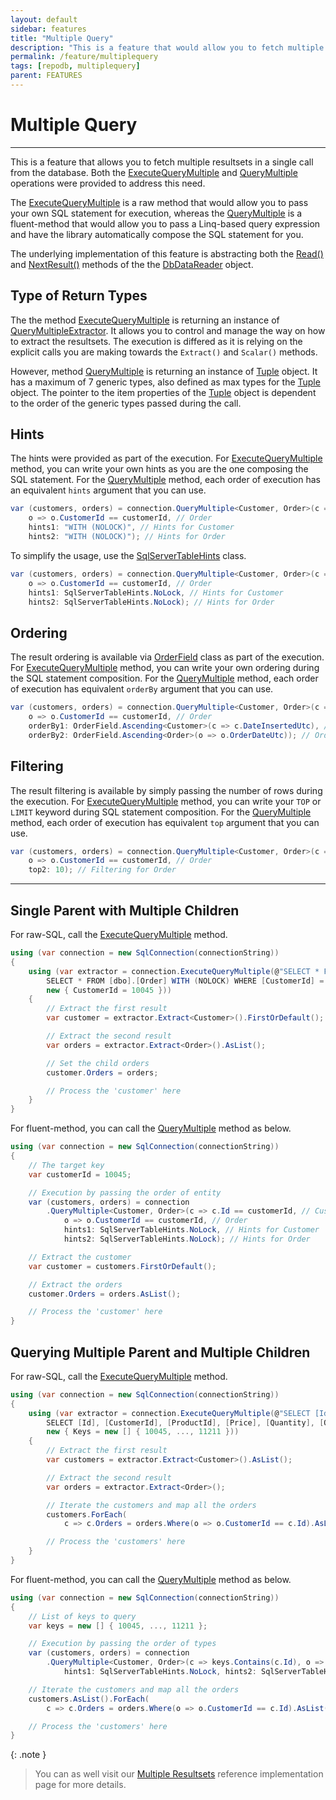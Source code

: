 ```yaml
---
layout: default
sidebar: features
title: "Multiple Query"
description: "This is a feature that would allow you to fetch multiple resultsets in a single call."
permalink: /feature/multiplequery
tags: [repodb, multiplequery]
parent: FEATURES
---
```


# Multiple Query

---

This is a feature that allows you to fetch multiple resultsets in a single call from the database. Both the [ExecuteQueryMultiple](/operation/executequerymultiple) and [QueryMultiple](/operation/querymultiple) operations were provided to address this need.

The [ExecuteQueryMultiple](/operation/executequerymultiple) is a raw method that would allow you to pass your own SQL statement for execution, whereas the [QueryMultiple](/operation/querymultiple) is a fluent-method that would allow you to pass a Linq-based query expression and have the library automatically compose the SQL statement for you.

The underlying implementation of this feature is abstracting both the [Read()](https://learn.microsoft.com/en-us/dotnet/api/system.data.common.dbdatareader.read?view=net-6.0) and [NextResult()](https://learn.microsoft.com/en-us/dotnet/api/system.data.common.dbdatareader.nextresult?view=net-7.0) methods of the the [DbDataReader](https://learn.microsoft.com/en-us/dotnet/api/system.data.common.dbdatareader?view=net-6.0) object.

## Type of Return Types

The the method [ExecuteQueryMultiple](/operation/executequerymultiple) is returning an instance of [QueryMultipleExtractor](/class/querymultipleextractor). It allows you to control and manage the way on how to extract the resultsets. The execution is differed as it is relying on the explicit calls you are making towards the `Extract()` and `Scalar()` methods.

However, method [QueryMultiple](/operation/querymultiple) is returning an instance of [Tuple](https://learn.microsoft.com/en-us/dotnet/csharp/language-reference/builtin-types/value-tuples) object. It has a maximum of 7 generic types, also defined as max types for the [Tuple](https://learn.microsoft.com/en-us/dotnet/csharp/language-reference/builtin-types/value-tuples) object. The pointer to the item properties of the [Tuple](https://learn.microsoft.com/en-us/dotnet/csharp/language-reference/builtin-types/value-tuples) object is dependent to the order of the generic types passed during the call.

## Hints

The hints were provided as part of the execution. For [ExecuteQueryMultiple](/operation/executequerymultiple) method, you can write your own hints as you are the one composing the SQL statement. For the [QueryMultiple](/class/sqlservertablehints) method, each order of execution has an equivalent `hints` argument that you can use.

```csharp
var (customers, orders) = connection.QueryMultiple<Customer, Order>(c => c.Id == customerId, // Customer
    o => o.CustomerId == customerId, // Order
    hints1: "WITH (NOLOCK)", // Hints for Customer
    hints2: "WITH (NOLOCK)"); // Hints for Order
```

To simplify the usage, use the [SqlServerTableHints](/class/sqlservertablehints) class.

```csharp
var (customers, orders) = connection.QueryMultiple<Customer, Order>(c => c.Id == customerId, // Customer
    o => o.CustomerId == customerId, // Order
    hints1: SqlServerTableHints.NoLock, // Hints for Customer
    hints2: SqlServerTableHints.NoLock); // Hints for Order
```

## Ordering

The result ordering is available via [OrderField](/class/orderfield) class as part of the execution. For [ExecuteQueryMultiple](/operation/executequerymultiple) method, you can write your own ordering during the SQL statement composition. For the [QueryMultiple](/class/sqlservertablehints) method, each order of execution has equivalent `orderBy` argument that you can use.

```csharp
var (customers, orders) = connection.QueryMultiple<Customer, Order>(c => c.Id == customerId, // Customer
    o => o.CustomerId == customerId, // Order
    orderBy1: OrderField.Ascending<Customer>(c => c.DateInsertedUtc), // Ordering for Customer
    orderBy2: OrderField.Ascending<Order>(o => o.OrderDateUtc)); // Ordering for Order
```

## Filtering

The result filtering is available by simply passing the number of rows during the execution. For [ExecuteQueryMultiple](/operation/executequerymultiple) method, you can write your `TOP` or `LIMIT` keyword during SQL statement composition. For the [QueryMultiple](/class/sqlservertablehints) method, each order of execution has equivalent `top` argument that you can use.

```csharp
var (customers, orders) = connection.QueryMultiple<Customer, Order>(c => c.Id == customerId, // Customer
    o => o.CustomerId == customerId, // Order
    top2: 10); // Filtering for Order
```
---

## Single Parent with Multiple Children

For raw-SQL, call the [ExecuteQueryMultiple](/operation/executequerymultiple) method.

```csharp
using (var connection = new SqlConnection(connectionString))
{
    using (var extractor = connection.ExecuteQueryMultiple(@"SELECT * FROM [dbo].[Customer] WITH (NOLOCK) WHERE [Id] = @CustomerId;
        SELECT * FROM [dbo].[Order] WITH (NOLOCK) WHERE [CustomerId] = @CustomerId;",
        new { CustomerId = 10045 }))
    {
        // Extract the first result
        var customer = extractor.Extract<Customer>().FirstOrDefault();

        // Extract the second result
        var orders = extractor.Extract<Order>().AsList();

        // Set the child orders
        customer.Orders = orders;

        // Process the 'customer' here
    }
}
```

For fluent-method, you can call the [QueryMultiple](/operation/querymultiple) method as below.

```csharp
using (var connection = new SqlConnection(connectionString))
{
    // The target key
    var customerId = 10045;

    // Execution by passing the order of entity
    var (customers, orders) = connection
        .QueryMultiple<Customer, Order>(c => c.Id == customerId, // Customer
            o => o.CustomerId == customerId, // Order
            hints1: SqlServerTableHints.NoLock, // Hints for Customer
            hints2: SqlServerTableHints.NoLock); // Hints for Order

    // Extract the customer
    var customer = customers.FirstOrDefault();

    // Extract the orders
    customer.Orders = orders.AsList();

    // Process the 'customer' here
}
```

## Querying Multiple Parent and Multiple Children

For raw-SQL, call the [ExecuteQueryMultiple](/operation/executequerymultiple) method.

```csharp
using (var connection = new SqlConnection(connectionString))
{
    using (var extractor = connection.ExecuteQueryMultiple(@"SELECT [Id], [Name] FROM [dbo].[Customer] WITH (NOLOCK) WHERE [Id] IN (@Keys);
        SELECT [Id], [CustomerId], [ProductId], [Price], [Quantity], [OrderDateUtc] FROM [dbo].[Order] WITH (NOLOCK) WHERE [CustomerId] IN (@Keys);",
        new { Keys = new [] { 10045, ..., 11211 }))
    {
        // Extract the first result
        var customers = extractor.Extract<Customer>().AsList();

        // Extract the second result
        var orders = extractor.Extract<Order>();

        // Iterate the customers and map all the orders
        customers.ForEach(
            c => c.Orders = orders.Where(o => o.CustomerId == c.Id).AsList());

        // Process the 'customers' here
    }
}
```

For fluent-method, you can call the [QueryMultiple](/operation/querymultiple) method as below.

```csharp
using (var connection = new SqlConnection(connectionString))
{
    // List of keys to query
    var keys = new [] { 10045, ..., 11211 };

    // Execution by passing the order of types
    var (customers, orders) = connection
        .QueryMultiple<Customer, Order>(c => keys.Contains(c.Id), o => keys.Contains(o.CustomerId),
            hints1: SqlServerTableHints.NoLock, hints2: SqlServerTableHints.NoLock);

    // Iterate the customers and map all the orders
    customers.AsList().ForEach(
        c => c.Orders = orders.Where(o => o.CustomerId == c.Id).AsList());

    // Process the 'customers' here
}
```

{: .note }
> You can as well visit our [Multiple Resultsets](/reference/multipleresultsets) reference implementation page for more details.

